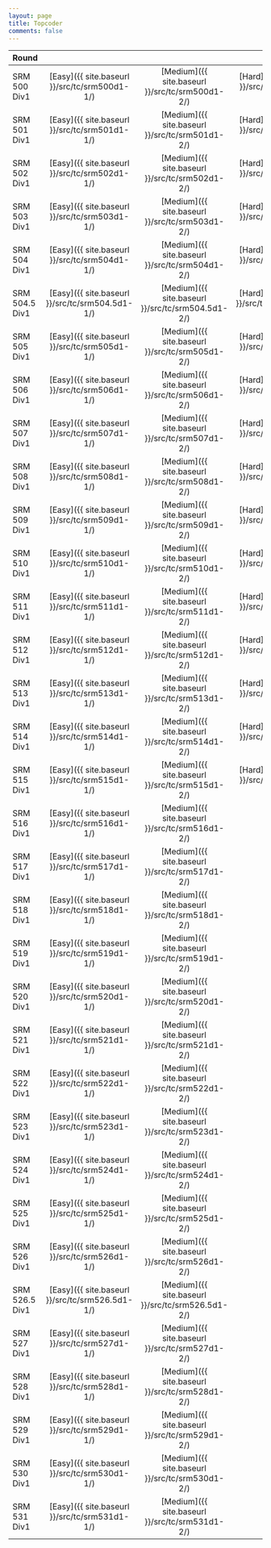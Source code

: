 ```yaml
---
layout: page
title: Topcoder
comments: false
---
```


|Round           |     |     |     |
|----------------|:---:|:---:|:---:|
|SRM 500 Div1    |[Easy]({{ site.baseurl }}/src/tc/srm500d1-1/)|[Medium]({{ site.baseurl }}/src/tc/srm500d1-2/)|[Hard]({{ site.baseurl }}/src/tc/srm500d1-3/)|
|SRM 501 Div1    |[Easy]({{ site.baseurl }}/src/tc/srm501d1-1/)|[Medium]({{ site.baseurl }}/src/tc/srm501d1-2/)|[Hard]({{ site.baseurl }}/src/tc/srm501d1-3/)|
|SRM 502 Div1    |[Easy]({{ site.baseurl }}/src/tc/srm502d1-1/)|[Medium]({{ site.baseurl }}/src/tc/srm502d1-2/)|[Hard]({{ site.baseurl }}/src/tc/srm502d1-3/)|
|SRM 503 Div1    |[Easy]({{ site.baseurl }}/src/tc/srm503d1-1/)|[Medium]({{ site.baseurl }}/src/tc/srm503d1-2/)|[Hard]({{ site.baseurl }}/src/tc/srm503d1-3/)|
|SRM 504 Div1    |[Easy]({{ site.baseurl }}/src/tc/srm504d1-1/)|[Medium]({{ site.baseurl }}/src/tc/srm504d1-2/)|[Hard]({{ site.baseurl }}/src/tc/srm504d1-3/)|
|SRM 504.5 Div1  |[Easy]({{ site.baseurl }}/src/tc/srm504.5d1-1/)|[Medium]({{ site.baseurl }}/src/tc/srm504.5d1-2/)|[Hard]({{ site.baseurl }}/src/tc/srm504.5d1-3/)|
|SRM 505 Div1    |[Easy]({{ site.baseurl }}/src/tc/srm505d1-1/)|[Medium]({{ site.baseurl }}/src/tc/srm505d1-2/)|[Hard]({{ site.baseurl }}/src/tc/srm505d1-3/)|
|SRM 506 Div1    |[Easy]({{ site.baseurl }}/src/tc/srm506d1-1/)|[Medium]({{ site.baseurl }}/src/tc/srm506d1-2/)|[Hard]({{ site.baseurl }}/src/tc/srm506d1-3/)|
|SRM 507 Div1    |[Easy]({{ site.baseurl }}/src/tc/srm507d1-1/)|[Medium]({{ site.baseurl }}/src/tc/srm507d1-2/)|[Hard]({{ site.baseurl }}/src/tc/srm507d1-3/)|
|SRM 508 Div1    |[Easy]({{ site.baseurl }}/src/tc/srm508d1-1/)|[Medium]({{ site.baseurl }}/src/tc/srm508d1-2/)|[Hard]({{ site.baseurl }}/src/tc/srm508d1-3/)|
|SRM 509 Div1    |[Easy]({{ site.baseurl }}/src/tc/srm509d1-1/)|[Medium]({{ site.baseurl }}/src/tc/srm509d1-2/)|[Hard]({{ site.baseurl }}/src/tc/srm509d1-3/)|
|SRM 510 Div1    |[Easy]({{ site.baseurl }}/src/tc/srm510d1-1/)|[Medium]({{ site.baseurl }}/src/tc/srm510d1-2/)|[Hard]({{ site.baseurl }}/src/tc/srm510d1-3/)|
|SRM 511 Div1    |[Easy]({{ site.baseurl }}/src/tc/srm511d1-1/)|[Medium]({{ site.baseurl }}/src/tc/srm511d1-2/)|[Hard]({{ site.baseurl }}/src/tc/srm511d1-3/)|
|SRM 512 Div1    |[Easy]({{ site.baseurl }}/src/tc/srm512d1-1/)|[Medium]({{ site.baseurl }}/src/tc/srm512d1-2/)|[Hard]({{ site.baseurl }}/src/tc/srm512d1-3/)|
|SRM 513 Div1    |[Easy]({{ site.baseurl }}/src/tc/srm513d1-1/)|[Medium]({{ site.baseurl }}/src/tc/srm513d1-2/)|[Hard]({{ site.baseurl }}/src/tc/srm513d1-3/)|
|SRM 514 Div1    |[Easy]({{ site.baseurl }}/src/tc/srm514d1-1/)|[Medium]({{ site.baseurl }}/src/tc/srm514d1-2/)|[Hard]({{ site.baseurl }}/src/tc/srm514d1-3/)|
|SRM 515 Div1    |[Easy]({{ site.baseurl }}/src/tc/srm515d1-1/)|[Medium]({{ site.baseurl }}/src/tc/srm515d1-2/)|[Hard]({{ site.baseurl }}/src/tc/srm515d1-3/)|
|SRM 516 Div1    |[Easy]({{ site.baseurl }}/src/tc/srm516d1-1/)|[Medium]({{ site.baseurl }}/src/tc/srm516d1-2/)| |
|SRM 517 Div1    |[Easy]({{ site.baseurl }}/src/tc/srm517d1-1/)|[Medium]({{ site.baseurl }}/src/tc/srm517d1-2/)| |
|SRM 518 Div1    |[Easy]({{ site.baseurl }}/src/tc/srm518d1-1/)|[Medium]({{ site.baseurl }}/src/tc/srm518d1-2/)| |
|SRM 519 Div1    |[Easy]({{ site.baseurl }}/src/tc/srm519d1-1/)|[Medium]({{ site.baseurl }}/src/tc/srm519d1-2/)| |
|SRM 520 Div1    |[Easy]({{ site.baseurl }}/src/tc/srm520d1-1/)|[Medium]({{ site.baseurl }}/src/tc/srm520d1-2/)| |
|SRM 521 Div1    |[Easy]({{ site.baseurl }}/src/tc/srm521d1-1/)|[Medium]({{ site.baseurl }}/src/tc/srm521d1-2/)| |
|SRM 522 Div1    |[Easy]({{ site.baseurl }}/src/tc/srm522d1-1/)|[Medium]({{ site.baseurl }}/src/tc/srm522d1-2/)| |
|SRM 523 Div1    |[Easy]({{ site.baseurl }}/src/tc/srm523d1-1/)|[Medium]({{ site.baseurl }}/src/tc/srm523d1-2/)| |
|SRM 524 Div1    |[Easy]({{ site.baseurl }}/src/tc/srm524d1-1/)|[Medium]({{ site.baseurl }}/src/tc/srm524d1-2/)| |
|SRM 525 Div1    |[Easy]({{ site.baseurl }}/src/tc/srm525d1-1/)|[Medium]({{ site.baseurl }}/src/tc/srm525d1-2/)| |
|SRM 526 Div1    |[Easy]({{ site.baseurl }}/src/tc/srm526d1-1/)|[Medium]({{ site.baseurl }}/src/tc/srm526d1-2/)| |
|SRM 526.5 Div1  |[Easy]({{ site.baseurl }}/src/tc/srm526.5d1-1/)|[Medium]({{ site.baseurl }}/src/tc/srm526.5d1-2/)| |
|SRM 527 Div1    |[Easy]({{ site.baseurl }}/src/tc/srm527d1-1/)|[Medium]({{ site.baseurl }}/src/tc/srm527d1-2/)| |
|SRM 528 Div1    |[Easy]({{ site.baseurl }}/src/tc/srm528d1-1/)|[Medium]({{ site.baseurl }}/src/tc/srm528d1-2/)| |
|SRM 529 Div1    |[Easy]({{ site.baseurl }}/src/tc/srm529d1-1/)|[Medium]({{ site.baseurl }}/src/tc/srm529d1-2/)| |
|SRM 530 Div1    |[Easy]({{ site.baseurl }}/src/tc/srm530d1-1/)|[Medium]({{ site.baseurl }}/src/tc/srm530d1-2/)| |
|SRM 531 Div1    |[Easy]({{ site.baseurl }}/src/tc/srm531d1-1/)|[Medium]({{ site.baseurl }}/src/tc/srm531d1-2/)| |
